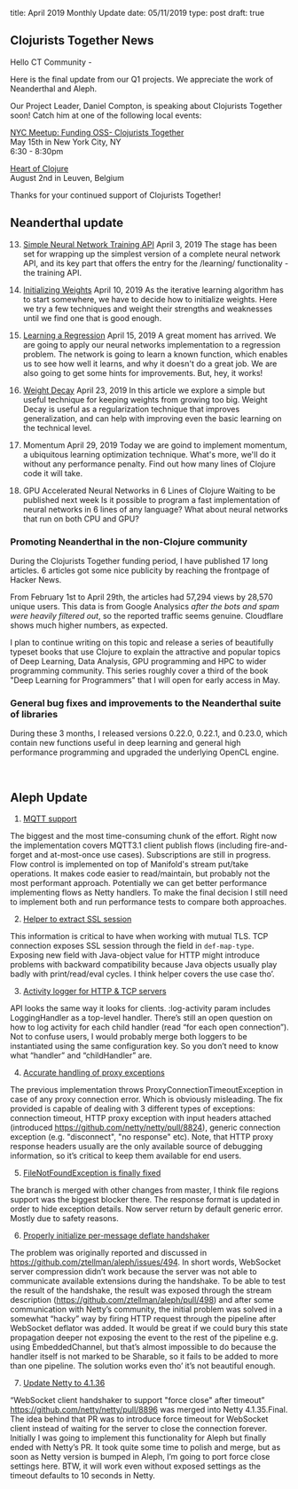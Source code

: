 title: April 2019 Monthly Update
date: 05/11/2019
type: post
draft: true

## Clojurists Together News

Hello CT Community -

Here is the final update from our Q1 projects. We appreciate the work of Neanderthal and Aleph. 

Our Project Leader, Daniel Compton, is speaking about Clojurists Together soon! Catch him at one of the following local events:

[NYC Meetup: Funding OSS- Clojurists Together](https://www.meetup.com/Clojure-nyc/events/260728030/)
<br /> May 15th in New York City, NY
<br /> 6:30 - 8:30pm

[Heart of Clojure](https://heartofclojure.eu/)
<br /> August 2nd in Leuven, Belgium

Thanks for your continued support of Clojurists Together!

## Neanderthal update

13.  [Simple Neural Network Training API](https://dragan.rocks/articles/19/Deep-Learning-in-Clojure-From-Scratch-to-GPU-13-Initializing-Weights)
April 3, 2019
The stage has been set for wrapping up the simplest version of a complete neural network API, and its key part that offers the entry for the /learning/ functionality - the training API.

14. [Initializing Weights](https://dragan.rocks/articles/19/Deep-Learning-in-Clojure-From-Scratch-to-GPU-14-Learning-Regression)
April 10, 2019
As the iterative learning algorithm has to start somewhere, we have to decide how to initialize weights. Here we try a few techniques and weight their strengths and weaknesses until we find one that is good enough.

15. [Learning a Regression](https://dragan.rocks/articles/19/Deep-Learning-in-Clojure-From-Scratch-to-GPU-15-Weight-Decay)
April 15, 2019
A great moment has arrived. We are going to apply our neural networks implementation to a regression problem. The network is going to learn a known function, which enables us to see how well it learns, and why it doesn't do a great job. We are also going to get some hints for improvements. But, hey, it works!

16. [Weight Decay](https://dragan.rocks/articles/19/Deep-Learning-in-Clojure-From-Scratch-to-GPU-16-Momentum)
April 23, 2019
In this article we explore a simple but useful technique for keeping weights from growing too big. Weight Decay is useful as a regularization technique that improves generalization, and can help with improving even the basic learning on the technical level.

17. Momentum
April 29, 2019
Today we are goind to implement momentum, a ubiquitous learning optimization technique. What's more, we'll do it without any performance penalty. Find out how many lines of Clojure code it will take.

18. GPU Accelerated Neural Networks in 6 Lines of Clojure
Waiting to be published next week
Is it possible to program a fast implementation of neural networks in 6 lines of any language? What about neural networks
that run on both CPU and GPU?

### Promoting Neanderthal in the non-Clojure community

During the Clojurists Together funding period, I have published 17 long articles. 6 articles got some nice publicity by reaching the frontpage of Hacker News.

From February 1st to April 29th, the articles had 57,294 views by 28,570 unique users. This data is from Google Analysics *after the bots and spam were heavily filtered out*, so the reported traffic seems genuine. Cloudflare shows much higher numbers, as expected.

I plan to continue writing on this topic and release a series of beautifully typeset books that use Clojure to explain the attractive and popular topics of Deep Learning, Data Analysis, GPU programming and HPC to wider programming community. This series roughly cover a third of the book "Deep Learning for Programmers" that I will open for early access in May.

### General bug fixes and improvements to the Neanderthal suite of libraries

During these 3 months, I released versions 0.22.0, 0.22.1, and 0.23.0, which contain new functions useful in deep learning and general high performance programming and upgraded the underlying OpenCL engine.

<br />

## Aleph Update

1. [MQTT support](https://github.com/ztellman/aleph/pull/510)

The biggest and the most time-consuming chunk of the effort. Right now the implementation covers MQTT3.1 client publish flows (including fire-and-forget and at-most-once use cases). Subscriptions are still in progress. Flow control is implemented on top of Manifold's stream put/take operations. It makes code easier to read/maintain, but probably not the most performant approach. Potentially we can get better performance implementing flows as Netty handlers. To make the final decision I still need to implement both and run performance tests to compare both approaches.

2. [Helper to extract SSL session](https://github.com/ztellman/aleph/pull/505)

This information is critical to have when working with mutual TLS. TCP connection exposes SSL session through the field in `def-map-type`. Exposing new field with Java-object value for HTTP might introduce problems with backward compatibility because Java objects usually play badly with print/read/eval cycles. I think helper covers the use case tho’.

3. [Activity logger for HTTP & TCP servers](https://github.com/ztellman/aleph/pull/508)

API looks the same way it looks for clients. :log-activity param includes LoggingHandler as a top-level handler. There’s still an open question on how to log activity for each child handler (read “for each open connection”). Not to confuse users, I would probably merge both loggers to be instantiated using the same configuration key. So you don’t need to know what “handler” and “childHandler” are.

4. [Accurate handling of proxy exceptions](https://github.com/ztellman/aleph/pull/509)

The previous implementation throws ProxyConnectionTimeoutException in case of any proxy connection error. Which is obviously misleading. The fix provided is capable of dealing with 3 different types of exceptions: connection timeout, HTTP proxy exception with input headers attached (introduced https://github.com/netty/netty/pull/8824), generic connection exception (e.g. "disconnect", "no response" etc). Note, that HTTP proxy response headers usually are the only available source of debugging information, so it’s critical to keep them available for end users.

5. [FileNotFoundException is finally fixed](https://github.com/ztellman/aleph/pull/471)

The branch is merged with other changes from master, I think file regions support was the biggest blocker there. The response format is updated in order to hide exception details. Now server return by default generic error. Mostly due to safety reasons.

6. [Properly initialize per-message deflate handshaker](https://github.com/ztellman/aleph/pull/506)

The problem was originally reported and discussed in https://github.com/ztellman/aleph/issues/494. In short words, WebSocket server compression didn’t work because the server was not able to communicate available extensions during the handshake. To be able to test the result of the handshake, the result was exposed through the stream description (https://github.com/ztellman/aleph/pull/498) and after some communication with Netty’s community, the initial problem was solved in a somewhat “hacky” way by firing HTTP request through the pipeline after WebSocket deflator was added. It would be great if we could bury this state propagation deeper not exposing the event to the rest of the pipeline e.g. using EmbeddedChannel, but that’s almost impossible to do because the handler itself is not marked to be Sharable, so it fails to be added to more than one pipeline. The solution works even tho’ it’s not beautiful enough. 

7. [Update Netty to 4.1.36](https://github.com/ztellman/aleph/pull/507)

“WebSocket client handshaker to support "force close" after timeout” https://github.com/netty/netty/pull/8896 was merged into Netty 4.1.35.Final. The idea behind that PR was to introduce force timeout for WebSocket client instead of waiting for the server to close the connection forever. Initially I was going to implement this functionality for Aleph but finally ended with Netty’s PR. It took quite some time to polish and merge, but as soon as Netty version is bumped in Aleph, I’m going to port force close settings here. BTW, it will work even without exposed settings as the timeout defaults to 10 seconds in Netty. 
